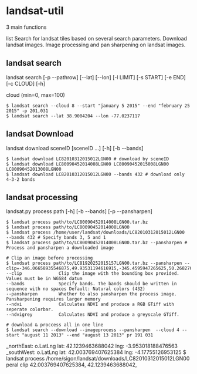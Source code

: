# landsat-util

3 main functions

list
    Search for landsat tiles based on several search parameters.
    Download landsat images.
    Image processing and pan sharpening on landsat images.

## landsat search

landsat search [-p --pathrow] [--lat] [--lon] [-l LIMIT] [-s START] [-e END] [-c CLOUD] [-h]

cloud (min=0, max=100)

```
$ landsat search --cloud 8 --start "january 5 2015" --end "february 25 2015" -p 201,031
$ landsat search --lat 38.9004204 --lon -77.0237117
```

## landsat Download

landsat download sceneID [sceneID ...] [-h] [-b --bands]

```
$ landsat download LC82010312015012LGN00 # download by sceneID
$ landsat download LC80090452014008LGN00 LC80090452015008LGN00 LC80090452013008LGN00
$ landsat download LC82010312015012LGN00 --bands 432 # download only 4-3-2 bands
```

## landsat processing

landsat.py process path [-h] [-b --bands] [-p --pansharpen]

```
$ landsat process path/to/LC80090452014008LGN00.tar.bz
$ landsat process path/to/LC80090452014008LGN00
$ landsat process /home/user/landsat/downloads/LC82010312015012LGN00  --bands 432 # Specify bands 3, 5 and 1
$ landsat process path/to/LC80090452014008LGN00.tar.bz --pansharpen # Process and pansharpen a downloaded image

# Clip an image before processing
$ landsat process path/to/LC81920252015157LGN00.tar.bz --pansharpen --clip=-346.06658935546875,49.93531194616915,-345.4595947265625,50.2682767372753
--clip              Clip the image with the bounding box provided. Values must be in WGS84 datum
--bands             Specify bands. The bands should be written in sequence with no spaces Default: Natural colors (432)
--pansharpen        Whether to also pansharpen the process image. Pansharpening requires larger memory
--ndvi              Calculates NDVI and produce a RGB GTiff with seperate colorbar.
--ndvigrey          Calculates NDVI and produce a greyscale GTiff.

# download & proccess all in one line
$ landsat search --download --imageprocess --pansharpen  --cloud 4 --start "august 11 2013" --end "august 13 2013" pr 191 031
```

_northEast: o.LatLng
lat: 42.1239463688042
lng: -3.953018188476563
_southWest: o.LatLng
lat: 42.003769407625384
lng: -4.17755126953125
$ landsat process /home/sigon/landsat/downloads/LC82010312015012LGN00
peral clip 42.003769407625384, 42.1239463688042,
